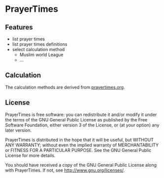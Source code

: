 # PrayerTimes

## Features
- list prayer times
- list prayer times definitions
- select calculation method
  - Muslim world League
  - ...

## Calculation
The calculation methods are derived from [prayertimes.org](http://praytimes.org/calculation/).

## License
PrayerTimes is free software: you can redistribute it and/or modify
it under the terms of the GNU General Public License as published by
the Free Software Foundation, either version 3 of the License, or
(at your option) any later version.

PrayerTimes is distributed in the hope that it will be useful,
but WITHOUT ANY WARRANTY; without even the implied warranty of
MERCHANTABILITY or FITNESS FOR A PARTICULAR PURPOSE.  See the
GNU General Public License for more details.

You should have received a copy of the GNU General Public License
along with PrayerTimes. If not, see <http://www.gnu.org/licenses/>.
